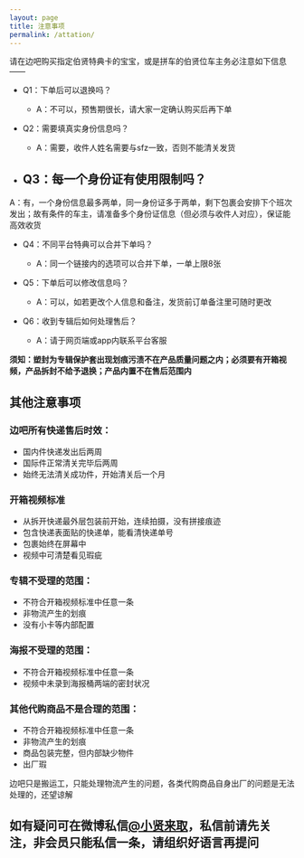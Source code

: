 ```yaml
---
layout: page
title: 注意事项
permalink: /attation/
---
```


请在边吧购买指定伯贤特典卡的宝宝，或是拼车的伯贤位车主务必注意如下信息——

- Q1：下单后可以退换吗？
  - A：不可以，预售期很长，请大家一定确认购买后再下单

- Q2：需要填真实身份信息吗？
  - A：需要，收件人姓名需要与sfz一致，否则不能清关发货

- Q3：每一个身份证有使用限制吗？
  - 
A：有，一个身份信息最多两单，同一身份证多于两单，剩下包裹会安排下个班次发出；故有条件的车主，请准备多个身份证信息（但必须与收件人对应），保证能高效收货

- Q4：不同平台特典可以合并下单吗？
  - A：同一个链接内的选项可以合并下单，一单上限8张

- Q5：下单后可以修改信息吗？
  - A：可以，如若更改个人信息和备注，发货前订单备注里可随时更改

- Q6：收到专辑后如何处理售后？
  - A：请于网页端或app内联系平台客服

**须知：塑封为专辑保护套出现划痕污渍不在产品质量问题之内；必须要有开箱视频，产品拆封不给予退换；产品内置不在售后范围内**

## 其他注意事项

### 边吧所有快递售后时效：
- 国内件快递发出后两周
- 国际件正常清关完毕后两周
- 始终无法清关成功件，开始清关后一个月

### 开箱视频标准
- 从拆开快递最外层包装前开始，连续拍摄，没有拼接痕迹
- 包含快递表面贴的快递单，能看清快递单号
- 包裹始终在屏幕中
- 视频中可清楚看见瑕疵

### 专辑不受理的范围：
- 不符合开箱视频标准中任意一条
- 非物流产生的划痕
- 没有小卡等内部配置

### 海报不受理的范围：
- 不符合开箱视频标准中任意一条
- 视频中未录到海报桶两端的密封状况

### 其他代购商品不是合理的范围：
- 不符合开箱视频标准中任意一条
- 非物流产生的划痕
- 商品包装完整，但内部缺少物件
- 出厂瑕

边吧只是搬运工，只能处理物流产生的问题，各类代购商品自身出厂的问题是无法处理的，还望谅解

## 如有疑问可在微博私信[**@小贤来取**](https://weibo.com/u/7440442261)，私信前请先关注，非会员只能私信一条，请组织好语言再提问
